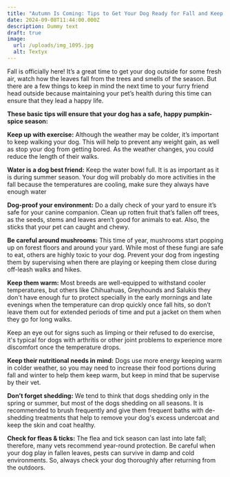```yaml
---
title: "Autumn Is Coming: Tips to Get Your Dog Ready for Fall and Keep Them Healthy  "
date: 2024-09-08T11:44:00.000Z
description: Dummy text
draft: true
image:
  url: /uploads/img_1095.jpg
  alt: Textyx
---
```

Fall is officially here! It’s a great time to get your dog outside for some fresh air, watch how the leaves fall from the trees and smells of the season. But there are a few things to keep in mind the next time to your furry friend head outside because maintaining your pet’s health during this time can ensure that they lead a happy life.

**These basic tips will ensure that your dog has a safe, happy pumpkin-spice season:**

**Keep up with exercise:** Although the weather may be colder, it’s important to keep walking your dog. This will help to prevent any weight gain, as well as stop your dog from getting bored. As the weather changes, you could reduce the length of their walks.  

**Water is a dog best friend:** Keep the water bowl full. It is as important as it is during summer season. Your dog will probably do more activities in the fall because the temperatures are cooling, make sure they always have enough water

**Dog-proof your environment:** Do a daily check of your yard to ensure it’s safe for your canine companion. Clean up rotten fruit that’s fallen off trees, as the seeds, stems and leaves aren’t good for animals to eat. Also, the sticks that your pet can caught and chewy.

**Be careful around mushrooms:** This time of year, mushrooms start popping up on forest floors and around your yard. While most of these fungi are safe to eat, others are highly toxic to your dog. Prevent your dog from ingesting them by supervising when there are playing or keeping them close during off-leash walks and hikes.

**Keep them warm:** Most breeds are well-equipped to withstand cooler temperatures, but others like Chihuahuas, Greyhounds and Salukis they don't have enough fur to protect specially in the early mornings and late evenings when the temperature can drop quickly once fall hits, so don’t leave them out for extended periods of time and put a jacket on them when they go for long walks. 

Keep an eye out for signs such as limping or their refused to do exercise, it's typical for dogs with arthritis or other joint problems to experience more discomfort once the temperature drops. 

**Keep their nutritional needs in mind:** Dogs use more energy keeping warm in colder weather, so you may need to increase their food portions during fall and winter to help them keep warm, but keep in mind that be supervise by their vet.

**Don’t forget shedding:** We tend to think that dogs shedding only in the spring or summer, but most of the dogs shedding on all seasons. It is recommended to brush frequently and give them frequent baths with de-shedding treatments that help to remove your dog's excess undercoat and keep the skin and coat healthy.

**Check for fleas & ticks:** The flea and tick season can last into late fall; therefore, many vets recommend year-round protection. Be careful when your dog play in fallen leaves, pests can survive in damp and cold environments. So, always check your dog thoroughly after returning from the outdoors.
